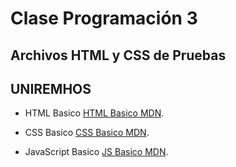 # Clase Programación 3

## Archivos HTML y CSS de Pruebas

## UNIREMHOS

- HTML Basico [HTML Basico MDN](https://developer.mozilla.org/es/docs/Learn/Getting_started_with_the_web/HTML_basics).

- CSS Basico [CSS Basico MDN](https://developer.mozilla.org/es/docs/Learn/Getting_started_with_the_web/CSS_basics).

- JavaScript Basico [JS Basico MDN](https://developer.mozilla.org/es/docs/Learn/Getting_started_with_the_web/JavaScript_basics).
